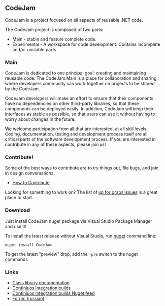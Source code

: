 ## CodeJam
CodeJam is a project focused on all aspects of reusable .NET code.

The CodeJam project is composed of two parts:

* Main - stable and feature complete code.
* Experimental - A workspace for code development. Contains incomplete and/or unstable parts.

### Main
CodeJam is dedicated to one principal goal: creating and maintaining reusable code. The CodeJam.Main is a place for
collaboration and sharing, where developers community can work together on projects to be shared by the CodeJam.

CodeJam developers will make an effort to ensure that their components have no dependencies on other third-party
libraries, so that these components can be deployed easily. In addition, CodeJam will keep their interfaces as stable as
possible, so that users can use it without having to worry about changes in the future.

We welcome participation from all that are interested, at all skill levels. Coding, documentation, testing and
development process itself are all critical parts of the software development process. If you are interested in
contribute in any of these aspects, please join us!

### Contribute!
Some of the best ways to contribute are to try things out, file bugs, and join in design conversations. 

* [How to Contribute](https://github.com/rsdn/CodeJam/blob/master/CONTRIBUTING.md)

Looking for something to work on? The list of
[up for grabs issues](https://github.com/rsdn/CodeJam/issues?q=is%3Aopen+is%3Aissue) is a great place to start.

### Download
Just install CodeJam nuget package via Visual Studio Package Manager and use it!

To install the latest release without Visual Studio, run [nuget](https://dist.nuget.org/index.html)
command line:


```
nuget install CodeJam
```

To get the latest "preview" drop, add the `-pre` switch to the nuget commands

### Links
 - [Class library documentation](https://github.com/rsdn/CodeJam/wiki/DocHome)
 - [Continiuos Integration builds](https://ci.appveyor.com/project/andrewvk/codejam)
 - [Continiuos Integration builds Nuget feed](https://ci.appveyor.com/nuget/codejam)
 - [Forum (russian)](http://rsdn.ru/forum/prj.codejam/)